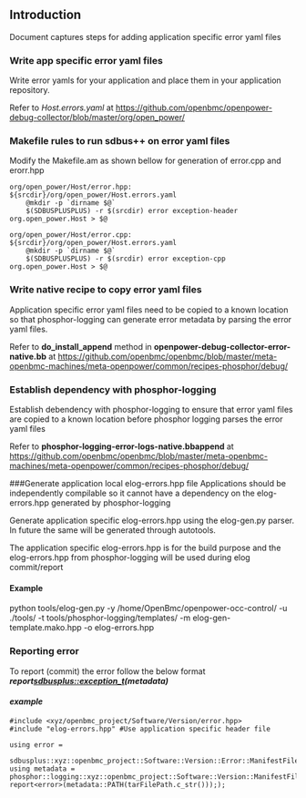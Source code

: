 ## Introduction
Document captures steps for adding application specific error yaml files

### Write app specific error yaml files
Write error yamls for your application and place them in your application
repository.

Refer to *Host.errors.yaml* at
https://github.com/openbmc/openpower-debug-collector/blob/master/org/open_power/

### Makefile rules to run sdbus++ on error yaml files
Modify the Makefile.am as shown bellow for generation of error.cpp and erorr.hpp
```
org/open_power/Host/error.hpp: ${srcdir}/org/open_power/Host.errors.yaml
    @mkdir -p `dirname $@`
    $(SDBUSPLUSPLUS) -r $(srcdir) error exception-header org.open_power.Host > $@
```
```
org/open_power/Host/error.cpp: ${srcdir}/org/open_power/Host.errors.yaml
    @mkdir -p `dirname $@`
    $(SDBUSPLUSPLUS) -r $(srcdir) error exception-cpp org.open_power.Host > $@
```
### Write native recipe to copy error yaml files
Application specific error yaml files need to be copied to a known location
so that phosphor-logging can generate error metadata by parsing the error
yaml files.

Refer to **do_install_append** method in
**openpower-debug-collector-error-native.bb** at
https://github.com/openbmc/openbmc/blob/master/meta-openbmc-machines/meta-openpower/common/recipes-phosphor/debug/

### Establish dependency with phosphor-logging
Establish debendency with phosphor-logging to ensure that error yaml files are
copied to a known location before phosphor logging parses the error yaml files

Refer to **phosphor-logging-error-logs-native.bbappend** at
https://github.com/openbmc/openbmc/blob/master/meta-openbmc-machines/meta-openpower/common/recipes-phosphor/debug/

###Generate application local elog-errors.hpp file
Applications should be independently compilable so it cannot have a
dependency on the elog-errors.hpp generated by phosphor-logging

Generate application specific elog-errors.hpp using the elog-gen.py
parser. In future the same will be generated through autotools.

The application specific elog-errors.hpp is for the build purpose and the
elog-errors.hpp from  phosphor-logging will be used during elog commit/report

#### Example
python tools/elog-gen.py -y /home/OpenBmc/openpower-occ-control/ -u ./tools/ -t
tools/phosphor-logging/templates/ -m elog-gen-template.mako.hpp -o
elog-errors.hpp

### Reporting error
To report (commit) the error follow the below format
***report<sdbusplus::exception_t>(metadata)***
#### *example*
```
#include <xyz/openbmc_project/Software/Version/error.hpp>
#include "elog-errors.hpp" #Use application specific header file

using error =
 sdbusplus::xyz::openbmc_project::Software::Version::Error::ManifestFileFailure;
using metadata =
phosphor::logging::xyz::openbmc_project::Software::Version::ManifestFileFailure;
report<error>(metadata::PATH(tarFilePath.c_str())););
```

